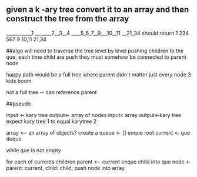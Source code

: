 ## given a k -ary tree convert it to an array and then construct the tree from the array

___________1
_______2__3__4
____5_6_7__9___10__11
__21_34
should return 
1 234 567 9 10,11 21,34

##algo
will need to traverse the tree level by level
pushing children to the que, each time child are push they must somehow be connected to parent node

happy path
would be a full tree where parent didn't matter just every node 3 kids boom

not a full tree -- can reference parent

##pseudo

input <- kary tree
output<- array of nodes
input< array
output<-kary tree
expect kary tree 1 to equal karytree 2

array <-- an array of objects?
create a queue <- []
enque root
current <- que deque

while que is not empty

for each of currents children 
parent <-- current
enque child into que
node <- parent: current, child: child;
push node into array




